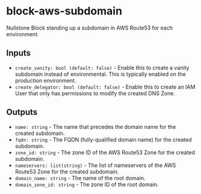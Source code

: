 # block-aws-subdomain

Nullstone Block standing up a subdomain in AWS Route53 for each environment.

## Inputs

- `create_vanity: bool (default: false)` - Enable this to create a vanity subdomain instead of environmental. This is typically enabled on the production environment.
- `create_delegator: bool (default: false)` - Enable this to create an IAM User that only has permissions to modify the created DNS Zone.

## Outputs

- `name: string` - The name that precedes the domain name for the created subdomain.
- `fqdn: string` - The FQDN (fully-qualified domain name) for the created subdomain.
- `zone_id: string` - The zone ID of the AWS Route53 Zone for the created subdomain.
- `nameservers: list(string)` - The list of nameservers of the AWS Route53 Zone for the created subdomain.
- `domain_name: string` - The name of the root domain.
- `domain_zone_id: string` - The zone ID of the root domain.
